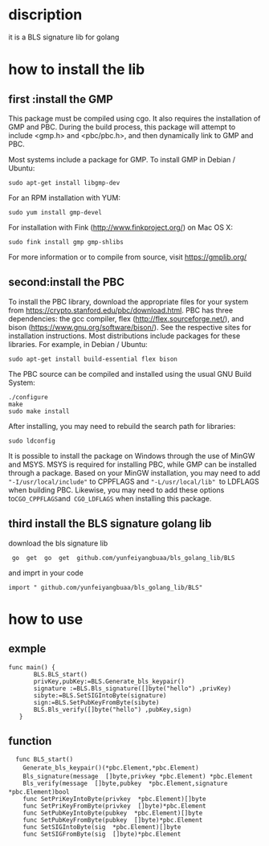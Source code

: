 # discription
it  is  a  BLS  signature  lib for  golang 
# how  to  install  the  lib
## first :install  the  GMP
This package must be compiled using cgo. It also requires the installation of GMP and PBC. During the build process, this package will attempt to include <gmp.h> and <pbc/pbc.h>, and then dynamically link to GMP and PBC.

Most systems include a package for GMP. To install GMP in Debian / Ubuntu:

`sudo apt-get install libgmp-dev`

For an RPM installation with YUM:

`sudo yum install gmp-devel`

For installation with Fink (http://www.finkproject.org/) on Mac OS X:

`sudo fink install gmp gmp-shlibs`

For more information or to compile from source, visit https://gmplib.org/

## second:install the PBC 
To install the PBC library, download the appropriate files for your system from https://crypto.stanford.edu/pbc/download.html. PBC has three dependencies: the gcc compiler, flex (http://flex.sourceforge.net/), and bison (https://www.gnu.org/software/bison/). See the respective sites for installation instructions. Most distributions include packages for these libraries. For example, in Debian / Ubuntu:

`sudo apt-get install build-essential flex bison`

The PBC source can be compiled and installed using the usual GNU Build System:
```
./configure
make
sudo make install
```

After installing, you may need to rebuild the search path for libraries:

`sudo ldconfig`

It is possible to install the package on Windows through the use of MinGW and MSYS. MSYS is required for installing PBC, while GMP can be installed through a package. Based on your MinGW installation, you may need to add` "-I/usr/local/include"` to CPPFLAGS and `"-L/usr/local/lib" `to LDFLAGS when building PBC. Likewise, you may need to add these options to` CGO_CPPFLAGS `and` CGO_LDFLAGS` when installing this package. 
## third   install  the BLS signature  golang  lib
download the bls  signature  lib  

` go  get  go  get  github.com/yunfeiyangbuaa/bls_golang_lib/BLS`

and  imprt in your code 

`import " github.com/yunfeiyangbuaa/bls_golang_lib/BLS"`
#  how to use
##   exmple
 ```
 func main() {
    	BLS.BLS_start() 
    	privKey,pubKey:=BLS.Generate_bls_keypair()    
    	signature :=BLS.Bls_signature([]byte("hello") ,privKey)      
    	sibyte:=BLS.SetSIGIntoByte(signature)     
    	sign:=BLS.SetPubKeyFromByte(sibyte)     
    	BLS.Bls_verify([]byte("hello") ,pubKey,sign)      
    }
 ```
## function 
```
  func BLS_start()                 
    Generate_bls_keypair()(*pbc.Element,*pbc.Element)　　　　
    Bls_signature(message  []byte,privkey *pbc.Element) *pbc.Element　　
    Bls_verify(message  []byte,pubkey  *pbc.Element,signature  *pbc.Element)bool　　
    func SetPriKeyIntoByte(privkey  *pbc.Element)[]byte    
    func SetPriKeyFromByte(privkey  []byte)*pbc.Element
    func SetPubKeyIntoByte(pubkey  *pbc.Element)[]byte
    func SetPubKeyFromByte(pubkey  []byte)*pbc.Element
    func SetSIGIntoByte(sig  *pbc.Element)[]byte
    func SetSIGFromByte(sig  []byte)*pbc.Element
 ```
